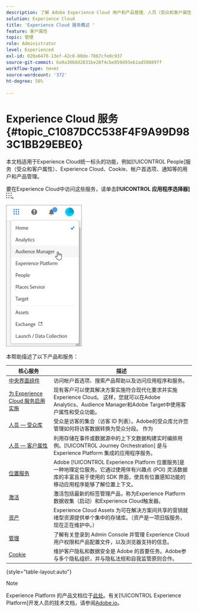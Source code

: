 ```yaml
---
description: 了解 Adobe Experience Cloud 用户和产品管理、人员（受众和客户属性）、Journey Orchestration、选件、位置、Experience Platform Launch 和 Mobile Services。
solution: Experience Cloud
title: 'Experience Cloud 服务概述 '
feature: 客户属性
topic: 管理
role: Administrator
level: Experienced
exl-id: 020a6478-13ef-42c0-80de-7867cfe0c937
source-git-commit: 6a9a3068d2831be28f4cbe859d93eb1ad580897f
workflow-type: tm+mt
source-wordcount: '372'
ht-degree: 56%

---
```


# Experience Cloud 服务 {#topic_C1087DCC538F4F9A99D983C1BB29EBE0}

本文档适用于Experience Cloud统一标头的功能，例如[!UICONTROL People]服务（受众和客户属性）、Experience Cloud、Cookie、帐户首选项、通知等的用户和产品管理。

要在Experience Cloud中访问这些服务，请单击&#x200B;**[!UICONTROL 应用程序选择器]**
![](assets/menu-icon.png)。

![](assets/platform-core-services.png)

本帮助描述了以下产品和服务：

| 核心服务 | 描述 |
|--- |--- |
| [中央界面组件](experience-cloud.md) | 访问帐户首选项、搜索产品帮助以及访问应用程序和服务。 |
| [为 Experience Cloud 服务启用实施](core-services.md) | 现有客户可以使其解决方案实施符合现代化要求并实施Experience Cloud。 这样，您就可以在Adobe Analytics、Audience Manager和Adobe Target中使用客户属性和受众功能。 |
| [人员 — 受众库](audience-library.md) | 受众是访客的集合（访客 ID 列表）。Adobe的受众库允许您管理如何将访客数据转换为受众分段。 作为 |
| [人员 — 客户属性](attributes.md) | 利用存储在事件或数据源中的上下文数据构建实时编排用例。[!UICONTROL Journey Orchestration] 是与 Experience Platform 集成的应用程序服务。 |
| [位置服务](https://experienceleague.adobe.com/docs/places/using/home.html?lang=zh-Hans) | Adobe [!UICONTROL Experience Platform 位置服务]是一种地理定位服务。它通过使用伴有兴趣点 (POI) 灵活数据库的丰富且易于使用的 SDK 界面，使具有位置感知功能的移动应用程序能够了解位置上下文。 |
| [激活](activation.md) | 激活包括最新的标签管理产品，称为Experience Platform数据收集（启动）和Experience Cloud触发器。 |
| [资产](experience-cloud-assets.md) | Experience Cloud Assets 为可在解决方案间共享的营销就绪型资源提供单个集中的存储库。（资产是一项旧版服务，现在正在维护中。） |
| [管理](admin-getting-started.md) | 了解有关登录到 Admin Console 并管理 Experience Cloud 用户权限和产品配置文件，以及浏览器支持的信息。 |
| [Cookie](cookies-privacy.md) | 维护客户隐私和数据安全是 Adobe 的首要任务。Adobe参与多个隐私组织，并与隐私法规和自我监管原则合作。 |

{style=&quot;table-layout:auto&quot;}

>[!NOTE]
>
>Experience Platform 的产品文档位于[此处](https://experienceleague.adobe.com/docs/experience-platform/landing/home.html?lang=zh-Hans)。有关[!UICONTROL Experience Platform]开发人员的技术文档，请参阅[Adobe.io](https://www.adobe.io/apis/experienceplatform/home/services.html)。